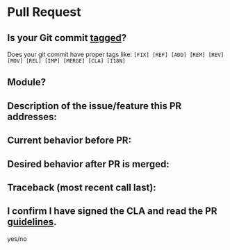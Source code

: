 # Pull Request

## Is your Git commit [tagged](https://www.odoo.com/documentation/master/contributing/development/git_guidelines.html#tag-and-module-name)?

Does your git commit have proper tags like: `[FIX] [REF] [ADD] [REM] [REV] [MOV] [REL] [IMP] [MERGE] [CLA] [I18N]`


## Module?


## Description of the issue/feature this PR addresses:


## Current behavior before PR:


## Desired behavior after PR is merged:


## Traceback (most recent call last):


## I confirm I have signed the CLA and read the PR [guidelines](https://github.com/odoo/odoo/wiki/Contributing#making-pull-requests).

yes/no
